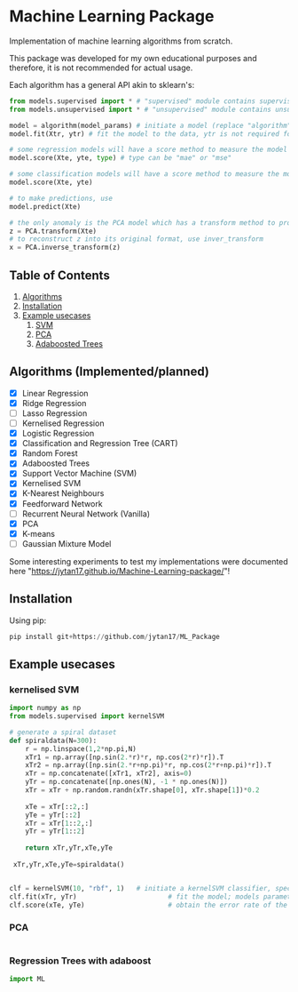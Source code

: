 # Machine Learning Package
Implementation of machine learning algorithms from scratch. 

This package was developed for my own educational purposes and therefore, it is not recommended for actual usage.

Each algorithm has a general API akin to sklearn's:
```python
from models.supervised import * # "supervised" module contains supervised learning models
from models.unsupervised import * # "unsupervised" module contains unsupervised learning models

model = algorithm(model_params) # initiate a model (replace "algorithm" with PCA, LinearRegression, etc)
model.fit(Xtr, ytr) # fit the model to the data, ytr is not required for models in the "unsupervised" module

# some regression models will have a score method to measure the model's performance on a particular test set
model.score(Xte, yte, type) # type can be "mae" or "mse" 

# some classification models will have a score method to measure the model's accuracy on a particular test set
model.score(Xte, yte) 

# to make predictions, use
model.predict(Xte)

# the only anomaly is the PCA model which has a transform method to project the original data into a reduced dimensionality
z = PCA.transform(Xte)
# to reconstruct z into its original format, use inver_transform
x = PCA.inverse_transform(z) 

```
## Table of Contents
1. [Algorithms](#algorithms)
2. [Installation](#installation)
3. [Example usecases](#examples)
    1. [SVM](#svm)
    2. [PCA](#pca)
    3. [Adaboosted Trees](#tree)   

## Algorithms (Implemented/planned) <a name="algorithms"></a>
- [x] Linear Regression
- [x] Ridge Regression
- [ ] Lasso Regression
- [ ] Kernelised Regression
- [x] Logistic Regression
- [x] Classification and Regression Tree (CART)
- [x] Random Forest
- [x] Adaboosted Trees
- [x] Support Vector Machine (SVM)
- [x] Kernelised SVM
- [x] K-Nearest Neighbours
- [x] Feedforward Network
- [ ] Recurrent Neural Network (Vanilla)
- [x] PCA
- [x] K-means
- [ ] Gaussian Mixture Model

Some interesting experiments to test my implementations were documented here "https://jytan17.github.io/Machine-Learning-package/"!

## Installation <a name="installation"></a>
Using pip:
```python
pip install git+https://github.com/jytan17/ML_Package
```

## Example usecases <a name="examples"></a>


### kernelised SVM <a name="svm"></a>
```python
import numpy as np
from models.supervised import kernelSVM

# generate a spiral dataset
def spiraldata(N=300):
    r = np.linspace(1,2*np.pi,N)
    xTr1 = np.array([np.sin(2.*r)*r, np.cos(2*r)*r]).T
    xTr2 = np.array([np.sin(2.*r+np.pi)*r, np.cos(2*r+np.pi)*r]).T
    xTr = np.concatenate([xTr1, xTr2], axis=0)
    yTr = np.concatenate([np.ones(N), -1 * np.ones(N)])
    xTr = xTr + np.random.randn(xTr.shape[0], xTr.shape[1])*0.2
    
    xTe = xTr[::2,:]
    yTe = yTr[::2]
    xTr = xTr[1::2,:]
    yTr = yTr[1::2]
    
    return xTr,yTr,xTe,yTe
    
 xTr,yTr,xTe,yTe=spiraldata()


clf = kernelSVM(10, "rbf", 1)   # initiate a kernelSVM classifier, specify kernel type and their corresponding kernel parameter
clf.fit(xTr, yTr)                       # fit the model; models parameters can be obtained with clf.coef_ and clf.intercept_
clf.score(xTe, yTe)                     # obtain the error rate of the model on dataset xTe, yTe
```

### PCA <a name="pca"></a>

```python


```


### Regression Trees with adaboost <a name="tree"></a>

```python
import ML

```
